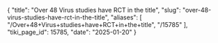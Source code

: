 {
  "title": "Over 48 Virus studies have RCT in the title",
  "slug": "over-48-virus-studies-have-rct-in-the-title",
  "aliases": [
    "/Over+48+Virus+studies+have+RCT+in+the+title",
    "/15785"
  ],
  "tiki_page_id": 15785,
  "date": "2025-01-20"
}

